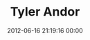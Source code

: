 ---
title: "Tyler Andor"
date: 2012-06-16 21:19:16 00:00
permalink: /tyandor
twitter: "tyandor"
likes: [803]
id: 1052
gravatar: "http://www.gravatar.com/avatar/8ff42044feb84178cfdcf0c0165cf2ac"
---